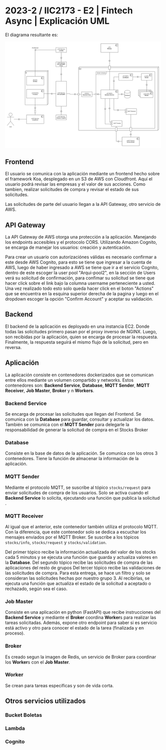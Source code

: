 # 2023-2 / IIC2173 - E2 | Fintech Async | Explicación UML

El diagrama resultante es:

![](./E2-UML-diagrama.drawio.png)

## Frontend

El usuario se comunica con la aplicación mediante un frontend hecho sobre el framework Koa, desplegado en un S3 de AWS con Cloudfront.
Aquí el usuario podrá revisar las empresas y el valor de sus acciones.
Como tambien, realizar solicitudes de compra y revisar el estado de sus solicitudes.

Las solicitudes de parte del usuario llegan a la API Gateway, otro servicio de AWS.

## API Gateway

La API Gateway de AWS otorga una protección a la aplicación.
Manejando los endpoints accesibles y el protocolo CORS. Utilizando Amazon Cognito, se encarga de manejar los usuarios: creación y autenticación.

Para crear un usuario con autorizaciónes válidas es necesario confirmar a este desde AWS Cognito, para esto se tiene que ingresar a la cuenta de AWS, luego de haber ingresado a AWS se tiene que ir a el servicio Cognito, dentro de este escoger la user pool "Arqui-pool2", en la sección de Users verá su solicitud de confirmación, para confimar su solicitud se tiene que hacer click sobre el link bajo la columna username perteneciente a usted. Una vez realizado todo esto solo queda hacer click en el boton "Actions" que  se encuentra en la esquina superior derecha de la pagina y luego en el dropdown escoger la opción "Confirm Account" y aceptar su validación.

## Backend

El backend de la aplicación es deployado en una instancia EC2. Donde todas las solicitudes primero pasan por el proxy inverso de NGINX.
Luego, son recibidas por la aplicación, quien se encarga de procesar la respuesta.
Finalmente, la respuesta seguirá el mismo flujo de la solicitud, pero en reversa.

## Aplicación

La aplicación consiste en contenedores dockerizados que se comunican entre ellos mediante un volumen compartido y networks.
Estos contenedores son: **Backend Service**, **Database**, **MQTT Sender**, **MQTT Receiver**, **Job Master**, **Broker** y n **Workers**.

### Backend Service

Se encarga de procesar las solicitudes que llegan del Frontend. Se comunica con la **Database** para guardar, consultar y actualizar los datos. También se comunica con el **MQTT Sender** para delegarle la responsabilidad de generar la solicitud de compra en el Stocks Broker 
### Database

Consiste en la base de datos de la aplicación. Se comunica con los otros 3 contenedores. Tiene la función de almacenar la información de la aplicación.
### MQTT Sender

Mediante el protocolo MQTT, se suscribe al tópico `stocks/request` para enviar solicitudes de compra de los usuarios. Solo se activa cuando el **Backend Service** lo solicita, ejecutando una función que publica la solicitud .
### MQTT Receiver

Al igual que el anterior, este contenedor también utiliza el protocolo MQTT.
Con la diferencia, que este contenedor solo se dedica a escuchar los mensajes enviados por el MQTT Broker.
Se suscribe a los tópicos `stocks/info`, `stocks/request` y `stocks/validation`.

Del primer tópico recibe la información actualizada del valor de los stocks cada 5 minutos y se ejecuta una función que guarda y actualiza valores en la **Database**.
Del segundo tópico recibe las solicitudes de compra de las aplicaciones del resto de grupos
Del tercer tópico recibe las validaciones de las solicitudes de compra. Para esta entrega, se hace un filtro y solo se consideran las solicitudes hechas por nuestro grupo 3. Al recibirlas, se ejecuta una función que actualiza el estado de la solicitud a aceptado o rechazado, según sea el caso.

### Job Master

Consiste en una aplicación en python (FastAPI) que recibe instrucciones del **Backend Service** y mediante el **Broker** coordina **Worker**s para realizar las tareas solicitadas. Además, expone otro endpoint para saber si es servicio está activo y otro para conocer el estado de la tarea (finalizada y en proceso).

### Broker

Es creado segun la imagen de Redis, un servicio de Broker para coordinar los **Worker**s con el **Job Master**.

### Worker

Se crean para tareas específicas y son de vida corta.

## Otros servicios utilizados

### Bucket Boletas

### Lambda

### Cognito